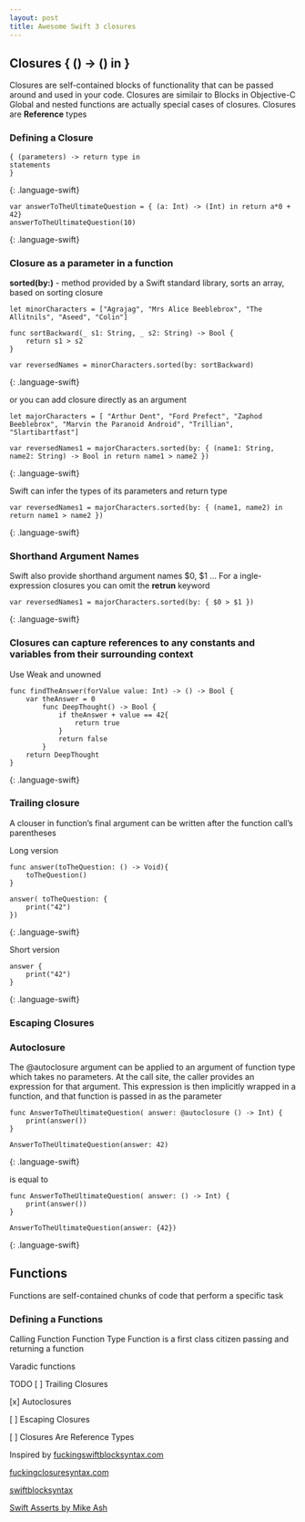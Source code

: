 ```yaml
---
layout: post
title: Awesome Swift 3 closures
---
```


## Closures { () -> () in }
Closures are self-contained blocks of functionality that can be passed around and used in your code.
Closures are similair to Blocks in Objective-C
Global and nested functions are actually special cases of closures.
Closures are **Reference** types

### Defining a Closure

```
{ (parameters) -> return type in
statements
}
```
{: .language-swift}

```
var answerToTheUltimateQuestion = { (a: Int) -> (Int) in return a*0 + 42}
answerToTheUltimateQuestion(10)
```
{: .language-swift}

### Closure as a parameter in a function

**sorted(by:)** - method provided by a Swift standard library, sorts an array, based on sorting closure

```
let minorCharacters = ["Agrajag", "Mrs Alice Beeblebrox", "The Allitnils", "Aseed", "Colin"]

func sortBackward(_ s1: String, _ s2: String) -> Bool {
    return s1 > s2
}

var reversedNames = minorCharacters.sorted(by: sortBackward)
```
{: .language-swift}

or you can add closure directly as an argument

```
let majorCharacters = [ "Arthur Dent", "Ford Prefect", "Zaphod Beeblebrox", "Marvin the Paranoid Android", "Trillian", "Slartibartfast"]

var reversedNames1 = majorCharacters.sorted(by: { (name1: String, name2: String) -> Bool in return name1 > name2 })
```
{: .language-swift}

Swift can infer the types of its parameters and return type

```
var reversedNames1 = majorCharacters.sorted(by: { (name1, name2) in return name1 > name2 })
```
{: .language-swift}

### Shorthand Argument Names

Swift also provide shorthand argument names $0, $1 ... 
For a ingle-expression closures you can omit the **retrun** keyword  

```
var reversedNames1 = majorCharacters.sorted(by: { $0 > $1 })
```
{: .language-swift}

### Closures can capture references to any constants and variables from their surrounding context
Use Weak and unowned  

```
func findTheAnswer(forValue value: Int) -> () -> Bool {
    var theAnswer = 0
        func DeepThought() -> Bool {
            if theAnswer + value == 42{
                return true
            }
            return false
        }
    return DeepThought
}
```
{: .language-swift}

### Trailing closure
A clouser in function’s final argument can be written after the function call’s parentheses

Long version
```
func answer(toTheQuestion: () -> Void){
    toTheQuestion()
}

answer( toTheQuestion: {
    print("42")
})
```
{: .language-swift}

Short version
```
answer {
    print("42")
}
```
{: .language-swift}

### Escaping Closures





### Autoclosure
The @autoclosure argument can be applied to an argument of function type which takes no parameters. At the call site, the caller provides an expression for that argument. This expression is then implicitly wrapped in a function, and that function is passed in as the parameter

```
func AnswerToTheUltimateQuestion( answer: @autoclosure () -> Int) { 
    print(answer()) 
}

AnswerToTheUltimateQuestion(answer: 42)
```
{: .language-swift}

is equal to

```
func AnswerToTheUltimateQuestion( answer: () -> Int) {
    print(answer())
}

AnswerToTheUltimateQuestion(answer: {42})
```
{: .language-swift}


## Functions
Functions are self-contained chunks of code that perform a specific task

### Defining a Functions

Calling Function
Function Type
Function is a first class citizen
passing and returning a function

Varadic functions


TODO
[ ] Trailing Closures

[x] Autoclosures

[ ] Escaping Closures

[ ] Closures Are Reference Types

Inspired by 
[fuckingswiftblocksyntax.com](http://fuckingswiftblocksyntax.com/)

[fuckingclosuresyntax.com](http://fuckingclosuresyntax.com/)

[swiftblocksyntax](https://github.com/chasseurmic/swiftblocksyntax)

[Swift Asserts by Mike Ash](https://www.mikeash.com/pyblog/friday-qa-2016-03-04-swift-asserts.html)
